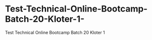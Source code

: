 # Test-Technical-Online-Bootcamp-Batch-20-Kloter-1-
Test Technical Online Bootcamp Batch 20 Kloter 1 
